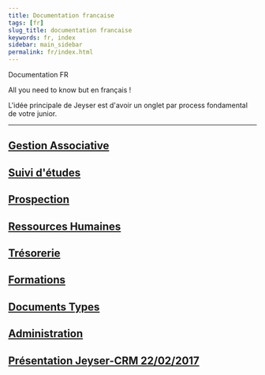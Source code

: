 ```yaml
---
title: Documentation francaise
tags: [fr]
slug_title: documentation francaise
keywords: fr, index
sidebar: main_sidebar
permalink: fr/index.html
---
```



Documentation FR

All you need to know but en français !

L'idée principale de Jeyser est d'avoir un onglet par process fondamental de votre junior.

<hr>

## [Gestion Associative](/fr/gestion-associative.html)

## [Suivi d'études](/fr/suivi-etudes.html)

## [Prospection](/fr/prospection.html)

## [Ressources Humaines](/fr/ressources-humaines.html)

## [Trésorerie](/fr/tresorerie.html)

## [Formations](/fr/formations.html)

## [Documents Types](/fr/documents-types.html)

## [Administration](/fr/administration.html)

## [Présentation Jeyser-CRM 22/02/2017](/images/uploads/Presentation_Jeyser-CRM.pdf.html)
